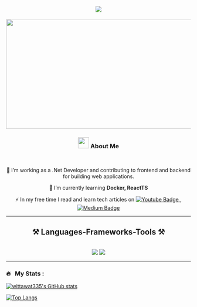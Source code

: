 <h1 align="center">
    <img src="https://readme-typing-svg.herokuapp.com/?font=Righteous&size=35&center=true&vCenter=true&width=500&height=70&duration=4000&lines=Hi!+👋;+I'm+Wittawat+Fuangfu;" />
</h1>
<p align="center"><img src="https://media.giphy.com/media/dWesBcTLavkZuG35MI/giphy.gif" width="600" height="300"  /></p>

<h3 align="center"><img src="https://media.giphy.com/media/RbDKaczqWovIugyJmW/giphy.gif" width="30">&nbsp;About Me</h3>

<br/>

<div align="center">

 🔭 I’m working as a .Net Developer and contributing to frontend and backend for building web applications.
 
 🌱 I’m currently learning **Docker, ReactTS**

 ⚡ In my free time I read and learn tech articles on <a href="https://www.youtube.com/channel/UCeKE6wQHTt5JpS9_RsH4hrg" target="_blank">
    <img src="https://img.shields.io/badge/YouTube-red?style=for-the-badge&logo=youtube&logoColor=white" alt="Youtube Badge"/>
  </a> ,<a href="https://medium.com" target="_blank">
    <img src="https://img.shields.io/badge/Medium-%23000000?style=for-the-badge&logo=medium&link=https%3A%2F%2Fmedium.com%2F" alt="Medium Badge"/>
  </a>
</div>


---

<h2 align="center">⚒️ Languages-Frameworks-Tools ⚒️</h2>
<br/>
<div align="center">
    <img src="https://skillicons.dev/icons?i=dotnet,cs,html,css,bootstrap,react,vite,visualstudio,vscode,github,ts,js,tailwind,git,angular" />
    <img src="https://skillicons.dev/icons?i=postman,postgres,javascript,typescript,firebase,mongodb,jquery,docker" /><br>
</div>

---

### 🔥 &nbsp; My Stats :
<a href="http://www.github.com/wittawat335"><img src="https://github-readme-stats.vercel.app/api?username=wittawat335&show_icons=true&hide=&count_private=true&title_color=0891b2&text_color=ffffff&icon_color=0891b2&bg_color=1c1917&hide_border=true&show_icons=true" alt="wittawat335's GitHub stats" /></a>

[![Top Langs](https://github-readme-stats.vercel.app/api/top-langs/?username=wittawat335&layout=compact&theme=vision-friendly-dark)](https://github.com/anuraghazra/github-readme-stats)
